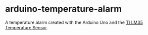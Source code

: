 # arduino-temperature-alarm
A temperature alarm created with the Arduino Uno and the [TI LM35 Temperature Sensor](http://www.ti.com/lit/ds/symlink/lm35.pdf).
